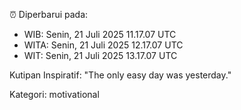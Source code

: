 ⏰ Diperbarui pada:
- WIB: Senin, 21 Juli 2025 11.17.07 UTC
- WITA: Senin, 21 Juli 2025 12.17.07 UTC
- WIT: Senin, 21 Juli 2025 13.17.07 UTC

Kutipan Inspiratif:
"The only easy day was yesterday."


Kategori: motivational

